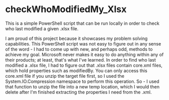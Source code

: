 # checkWhoModifiedMy_Xlsx
This is a simple PowerShell script that can be run locally in order to check who last modified a given .xlsx file.

I am proud of this project because it showcases my problem solving capabilities. This PowerShell script was not easy to figure out in any sense of the word - I had to come up with new, and perhaps odd, methods to achieve my goal. Microsoft never makes it easy to do anything within any of their products; at least, that's what I've learned. 
In order to find who last modified a .xlsx file, I had to figure out that .xlsx files contain core.xml files, which hold properties such as modifiedBy. You can only access this core.xml file if you unzip the target file first, so I used the System.IO.Compression namespace to perform this operation.
So - I used that function to unzip the file into a new temp location, which I would then delete after I'm finished extracting the properties I need from the .xml. 
